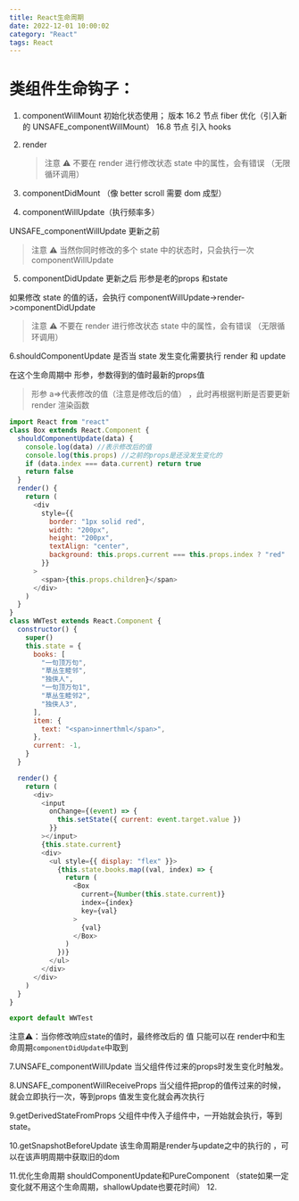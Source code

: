 ```yaml
---
title: React生命周期
date: 2022-12-01 10:00:02
category: "React"
tags: React
---
```


# 类组件生命钩子：

1. componentWillMount
   初始化状态使用；
   版本
   16.2 节点 fiber 优化（引入新的 UNSAFE_componentWillMount）
   16.8 节点 引入 hooks

2. render

   > 注意 ⚠️ 不要在 render 进行修改状态 state 中的属性，会有错误 （无限循环调用）

3. componentDidMount （像 better scroll 需要 dom 成型）

4. componentWillUpdate（执行频率多）

UNSAFE_componentWillUpdate
更新之前

> 注意 ⚠️ 当然你同时修改的多个 state 中的状态时，只会执行一次 componentWillUpdate

5. componentDidUpdate
   更新之后 形参是老的props 和state

如果修改 state 的值的话，会执行 componentWillUpdate->render->componentDidUpdate

> 注意 ⚠️ 不要在 render 进行修改状态 state 中的属性，会有错误 （无限循环调用）

6.shouldComponentUpdate 是否当 state 发生变化需要执行 render 和 update

在这个生命周期中 形参，参数得到的值时最新的props值
> 形参 a=>代表修改的值（注意是修改后的值） ，此时再根据判断是否要更新 render 渲染函数

```js
import React from "react"
class Box extends React.Component {
  shouldComponentUpdate(data) {
    console.log(data) //表示修改后的值
    console.log(this.props) //之前的props是还没发生变化的
    if (data.index === data.current) return true
    return false
  }
  render() {
    return (
      <div
        style={{
          border: "1px solid red",
          width: "200px",
          height: "200px",
          textAlign: "center",
          background: this.props.current === this.props.index ? "red" : "",
        }}
      >
        <span>{this.props.children}</span>
      </div>
    )
  }
}
class WWTest extends React.Component {
  constructor() {
    super()
    this.state = {
      books: [
        "一句顶万句",
        "草丛生睦邻",
        "独侠人",
        "一句顶万句1",
        "草丛生睦邻2",
        "独侠人3",
      ],
      item: {
        text: "<span>innerthml</span>",
      },
      current: -1,
    }
  }

  render() {
    return (
      <div>
        <input
          onChange={(event) => {
            this.setState({ current: event.target.value })
          }}
        ></input>
        {this.state.current}
        <div>
          <ul style={{ display: "flex" }}>
            {this.state.books.map((val, index) => {
              return (
                <Box
                  current={Number(this.state.current)}
                  index={index}
                  key={val}
                >
                  {val}
                </Box>
              )
            })}
          </ul>
        </div>
      </div>
    )
  }
}

export default WWTest
```


注意⚠️：当你修改响应state的值时，最终修改后的 值 只能可以在 render中和生命周期`componentDidUpdate`中取到

7.UNSAFE_componentWillUpdate 当父组件传过来的props时发生变化时触发。

8.UNSAFE_componentWillReceiveProps 当父组件把prop的值传过来的时候，就会立即执行一次，等到props 值发生变化就会再次执行

9.getDerivedStateFromProps 父组件中传入子组件中，一开始就会执行，等到state。

10.getSnapshotBeforeUpdate 该生命周期是render与update之中的执行的 ，可以在该声明周期中获取旧的dom

11.优化生命周期
shouldComponentUpdate和PureComponent （state如果一定变化就不用这个生命周期，shallowUpdate也要花时间）
12.